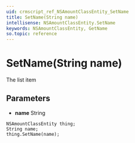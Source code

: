 ```yaml
---
uid: crmscript_ref_NSAmountClassEntity_SetName
title: SetName(String name)
intellisense: NSAmountClassEntity.SetName
keywords: NSAmountClassEntity, GetName
so.topic: reference
---
```


# SetName(String name)

The list item

## Parameters

* **name** String

```crmscript
NSAmountClassEntity thing;
String name;
thing.SetName(name);
```

